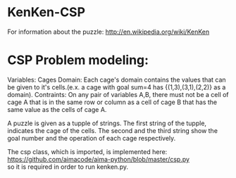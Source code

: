 # KenKen-CSP
For information about the puzzle: http://en.wikipedia.org/wiki/KenKen

# CSP Problem modeling:
Variables: Cages
Domain: Each cage's domain contains the values that can be given to it's cells.(e.x. a cage with goal sum=4 has {(1,3),(3,1),(2,2)} as a domain).
Contraints: On any pair of variables A,B, there must not be a cell of cage A that is in the same row or column as a cell of cage B that has the same value as the cells of cage A.

A puzzle is given as a tupple of strings.
The first string of the tupple, indicates the cage of the cells. The second and the third string show the goal number and the operation of each cage respectively. 

The csp class, which is imported, is implemented here: https://github.com/aimacode/aima-python/blob/master/csp.py  
so it is required in order to run kenken.py.
